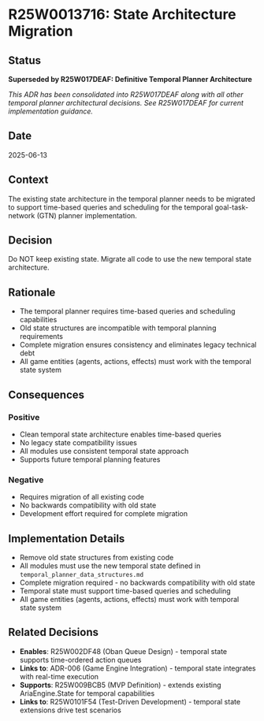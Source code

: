 # R25W0013716: State Architecture Migration

<!-- @adr_serial R25W0013716 -->

## Status

**Superseded by R25W017DEAF: Definitive Temporal Planner Architecture**

*This ADR has been consolidated into R25W017DEAF along with all other temporal planner architectural decisions. See R25W017DEAF for current implementation guidance.*

## Date

2025-06-13

## Context

The existing state architecture in the temporal planner needs to be migrated to support time-based queries and scheduling for the temporal goal-task-network (GTN) planner implementation.

## Decision

Do NOT keep existing state. Migrate all code to use the new temporal state architecture.

## Rationale

- The temporal planner requires time-based queries and scheduling capabilities
- Old state structures are incompatible with temporal planning requirements
- Complete migration ensures consistency and eliminates legacy technical debt
- All game entities (agents, actions, effects) must work with the temporal state system

## Consequences

### Positive

- Clean temporal state architecture enables time-based queries
- No legacy state compatibility issues
- All modules use consistent temporal state approach
- Supports future temporal planning features

### Negative

- Requires migration of all existing code
- No backwards compatibility with old state
- Development effort required for complete migration

## Implementation Details

- Remove old state structures from existing code
- All modules must use the new temporal state defined in `temporal_planner_data_structures.md`
- Complete migration required - no backwards compatibility with old state
- Temporal state must support time-based queries and scheduling
- All game entities (agents, actions, effects) must work with temporal state system

## Related Decisions

- **Enables**: R25W002DF48 (Oban Queue Design) - temporal state supports time-ordered action queues
- **Links to**: ADR-006 (Game Engine Integration) - temporal state integrates with real-time execution
- **Supports**: R25W009BCB5 (MVP Definition) - extends existing AriaEngine.State for temporal capabilities
- **Links to**: R25W0101F54 (Test-Driven Development) - temporal state extensions drive test scenarios
